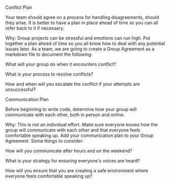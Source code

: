 Conflict Plan

Your team should agree on a process for handling disagreements, should they arise. It is better to have a plan in place ahead of time so you can all refer back to it if necessary.

Why: Group projects can be stressful and emotions can run high. Put together a plan ahead of time so you all know how to deal with any potential issues later.
As a team, we are going to create a Group Agreement as a markdown file to document the following:

What will your group do when it encounters conflict? 

What is your process to resolve conflicts? 

How and when will you escalate the conflict if your attempts are unsuccessful?

Communication Plan

Before beginning to write code, determine how your group will communicate with each other, both in person and online.

Why: This is not an individual effort. Make sure everyone knows how the group will communicate with each other and that everyone feels comfortable speaking up.
Add your communication plan to your Group Agreement. Some things to consider:

How will you communicate after hours and on the weekend? 

What is your strategy for ensuring everyone's voices are heard? 

How will you ensure that you are creating a safe environment where everyone feels comfortable speaking up? 



